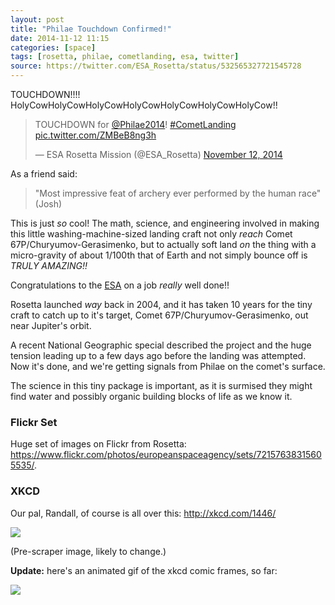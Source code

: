 ```yaml
---
layout: post
title: "Philae Touchdown Confirmed!"
date: 2014-11-12 11:15
categories: [space]
tags: [rosetta, philae, cometlanding, esa, twitter]
source: https://twitter.com/ESA_Rosetta/status/532565327721545728
---
```

TOUCHDOWN!!!! HolyCowHolyCowHolyCowHolyCowHolyCowHolyCowHolyCow!!

<blockquote class="twitter-tweet" lang="en"><p>TOUCHDOWN for <a href="https://twitter.com/Philae2014">@Philae2014</a>! <a href="https://twitter.com/hashtag/CometLanding?src=hash">#CometLanding</a> <a href="http://t.co/ZMBeB8ng3h">pic.twitter.com/ZMBeB8ng3h</a></p>&mdash; ESA Rosetta Mission (@ESA_Rosetta) <a href="https://twitter.com/ESA_Rosetta/status/532565327721545728">November 12, 2014</a></blockquote>
<script async src="//platform.twitter.com/widgets.js" charset="utf-8"></script>

As a friend said:

> "Most impressive feat of archery ever performed by the human race" (Josh)

This is just *so* cool! The math, science, and engineering involved in making this little washing-machine-sized landing craft not only *reach* Comet  67P/Churyumov-Gerasimenko, but to actually soft land *on* the thing with a micro-gravity of about 1/100th that of Earth and not simply bounce off is *TRULY AMAZING!!*

Congratulations to the [ESA] on a job *really* well done!!

[ESA]: http://rosetta.esa.int/ 

Rosetta launched *way* back in 2004, and it has taken 10 years for the tiny craft to catch up to it's target, Comet 67P/Churyumov-Gerasimenko, out near Jupiter's orbit.

A recent National Geographic special described the project and the huge tension leading up to a few days ago before the landing was attempted. Now it's done, and we're getting signals from Philae on the comet's surface.

The science in this tiny package is important, as it is surmised they might find water and possibly organic building blocks of life as we know it.


### Flickr Set

Huge set of images on Flickr from Rosetta: <https://www.flickr.com/photos/europeanspaceagency/sets/72157638315605535/>.

### XKCD

Our pal, Randall, of course is all over this: <http://xkcd.com/1446/>

![](https://sslimgs.xkcd.com/comics/landing/r_16-20-00_5kNwJ7gpN2.png)

(Pre-scraper image, likely to change.)

**Update:** here's an animated gif of the xkcd comic frames, so far:

![](http://tt.imageshare.s3.amazonaws.com/astro/rosetta-philea/xkcd.gif)

